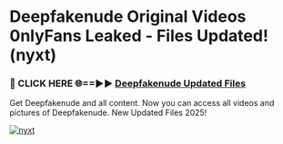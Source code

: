 # Deepfakenude Original Videos 0nlyFans Leaked - Files Updated! (nyxt)

<h3>🔴 CLICK HERE 🌐==►► <a href="https://tinyurl.com/y5r63du9" rel="nofollow">Deepfakenude Updated Files</a></h3>

Get Deepfakenude and all content. Now you can access all videos and pictures of Deepfakenude. New Updated Files 2025!

[![nyxt](https://i.imgur.com/UVo9nyh.gif)](https://tinyurl.com/y5r63du9)